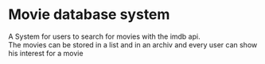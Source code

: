 # Movie database system

A System for users to search for movies with the imdb api.<br>
The movies can be stored in a list and in an archiv and every user can show his interest for a movie
